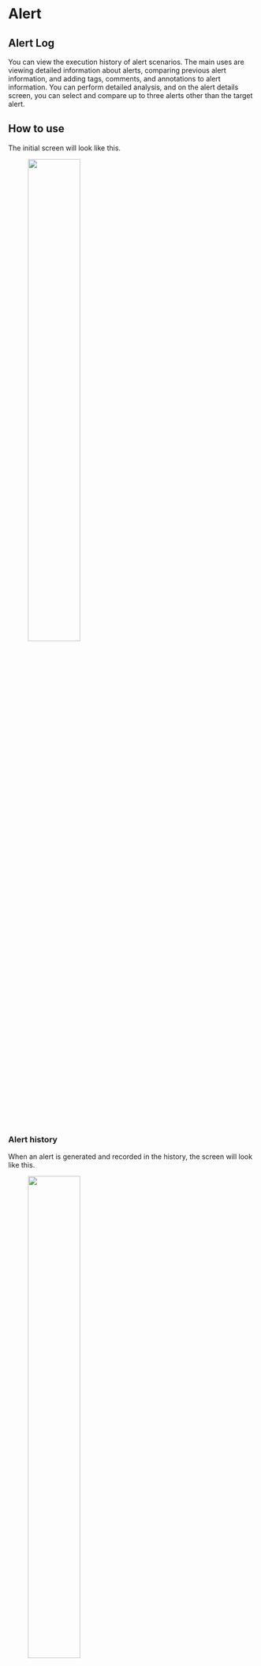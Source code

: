 # Alert

## Alert Log
You can view the execution history of alert scenarios. The main uses are
viewing detailed information about alerts, comparing previous alert information,
and adding tags, comments, and annotations to alert information.
You can perform detailed analysis, and on the alert details screen, you can select and compare up to three alerts other than the target alert.

## How to use
The initial screen will look like this.

<figure><img src="../../.gitbook/assets/alert_home_en.png" width="50%"></figure>

### Alert history
When an alert is generated and recorded in the history, the screen will look like this.

<figure><img src="../../.gitbook/assets/alert_withdata_en.png" width="50%"></figure>

- Executed: Displays the date and time when the alert was executed.
  - ![](../../.gitbook/assets/filter_icon.png) By clicking the icon, you can filter the execution date and time you want to display by date.
    - Enter the start date and time of the execution date and time you want to filter in [From], and the end date and time of the execution date and time you want to filter in [To], and click [Search]. *You can also select and enter the date and time from the calendar icon.
  - ![](../../.gitbook/assets/sort_icon_oldest_to_latest.png) By clicking the icon, you can change the order in which the execution dates are displayed from newest to oldest or from oldest to newest.
- Event: The name of the event that was executed is displayed.
  - ![](../../.gitbook/assets/filter_icon.png) You can search for alerts by event title by clicking the icon.
    - Enter any keyword in the search box and click [Search].
- Scenario: The name of the executed scenario is displayed.
  - ![](../../.gitbook/assets/filter_icon.png) You can search for a scenario by its name by clicking the icon.
      - Enter any keyword in the search box and click [Search].
- Severity: Displays the severity of the alert.
  - ![](../../.gitbook/assets/filter_icon.png) You can search for alerts by event severity by clicking the icon.
      - Select the severity of the alert (All, Critical, Error, Warning, Info, Debug) and click [Search].

### Comparing Alert logs

The initial screen for comparing specific alert logs looks like this.

<figure><img src="../../.gitbook/assets/alert_compare_en.png" width="50%"></figure>

You can compare the alert log information with another time frame of alert information. You can add a previous alert for comparison by clicking [Add comparison]. (Up to four can be displayed.
You can add up to three comparisons.) To delete a comparison, click the x button to the right of the comparison you want to delete.

### Adding a previous alert to compare
Add alert information from [Add event comparison] on the modal window. You can add up to three comparison targets.

<figure><img src="../../.gitbook/assets/alert_compare_add_new_en.png" width="50%"></figure>

- Look back: Specify the event to be added from the past date and time for comparison.
  - Quick select: Select the past period to compare from the following options.
    - １ hour ago
    - １ day ago
    - １ week ago
    - １ month ago

  - Date and time: Specify the date and time of event to be compared
  
- Past events: Select a past event from the list. You can filter by (Severity, Event, Timestamp).
  - How to use filters
    - Severity: Displays the severity of the alert.
     You can filter by severity by clicking this icon ![](../../.gitbook/assets/filter_icon.png) and specifying the severity of the alert (All, Critical, Error, Warning, Info, Debug).
    - Event: Display the event title of the alert.
     You can search by event title by clicking the icon ![](../../.gitbook/assets/filter_icon.png) and specifying the event title.
    - Timestamp:
     You can filter by the date you want to display by clicking the icon ![](../../.gitbook/assets/filter_icon.png) and specifying the [From/To] date and time.
     *You can also enter a date and time by selecting it from the calendar icon. By clicking the icon
     ![](../../.gitbook/assets/sort_icon_oldest_to_latest.png) ![](../../.gitbook/assets/sort_arrow_icon.png) , you can change the order in which the execution dates are displayed from newest to oldest or from oldest to newest.


### Compared alerts will look like this

<figure><img src="../../.gitbook/assets/alert_compare_3_data_en.png" width="50%"></figure>

### How to add tags, comments, annotations, and pins to alert information
You can add pins, tags, and comments by hovering over the alert title. You can add pins, tags, comments, and annotations by hovering over the screenshot.
You can also update the screenshot, open the expanded view, open the annotation editor, and access the URL.













